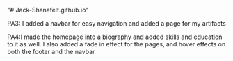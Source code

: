 "# Jack-Shanafelt.github.io" 

PA3: I added a navbar for easy navigation and added a page for my artifacts

PA4:I made the homepage into a biography and added skills and education to it as well. I also added a fade in effect for the pages, and hover effects on both the footer and the navbar